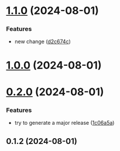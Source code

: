# [1.1.0](https://github.com/pdcmoreira/conventional-changelog-major-bump-test/compare/v1.0.0...v1.1.0) (2024-08-01)


### Features

* new change ([d2c674c](https://github.com/pdcmoreira/conventional-changelog-major-bump-test/commit/d2c674c44c97fbd1f0a048d909da9ca1c0fd7f66))



# [1.0.0](https://github.com/pdcmoreira/conventional-changelog-major-bump-test/compare/v0.2.0...v1.0.0) (2024-08-01)



# [0.2.0](https://github.com/pdcmoreira/conventional-changelog-major-bump-test/compare/v0.1.2...v0.2.0) (2024-08-01)


### Features

* try to generate a major release ([1c06a5a](https://github.com/pdcmoreira/conventional-changelog-major-bump-test/commit/1c06a5a4e68e72a6d144158331433bbb203c2c69))



## 0.1.2 (2024-08-01)



